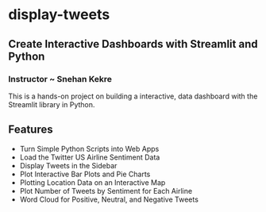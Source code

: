 # display-tweets
## Create Interactive Dashboards with Streamlit and Python
### Instructor ~ Snehan Kekre

This is a hands-on project on building a interactive, data dashboard with the Streamlit library in Python.

## Features
- Turn Simple Python Scripts into Web Apps
- Load the Twitter US Airline Sentiment Data
- Display Tweets in the Sidebar
- Plot Interactive Bar Plots and Pie Charts
- Plotting Location Data on an Interactive Map
- Plot Number of Tweets by Sentiment for Each Airline
- Word Cloud for Positive, Neutral, and Negative Tweets
